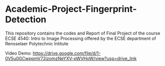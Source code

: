 # Academic-Project-Fingerprint-Detection
This repository contains the codes and Report of Final Project of the course ECSE 4540: Intro to Image Processing offered by the ECSE department of Rensselaer Polytechnic Intitute

Video Demo: https://drive.google.com/file/d/1-0V5u0GCwppmV72jzomzNeYXV-pWVHoW/view?usp=drive_link
